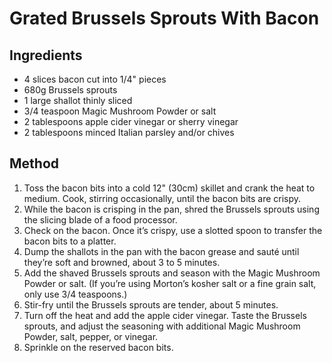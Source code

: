 # Grated Brussels Sprouts With Bacon

## Ingredients

- 4 slices bacon cut into 1/4" pieces
- 680g Brussels sprouts
- 1 large shallot thinly sliced
- 3/4 teaspoon Magic Mushroom Powder or salt
- 2 tablespoons apple cider vinegar or sherry vinegar
- 2 tablespoons minced Italian parsley and/or chives

## Method

1. Toss the bacon bits into a cold 12" (30cm) skillet and crank the heat to medium. Cook, stirring occasionally, until the bacon bits are crispy.
2. While the bacon is crisping in the pan, shred the Brussels sprouts using the slicing blade of a food processor.
3. Check on the bacon. Once it’s crispy, use a slotted spoon to transfer the bacon bits to a platter.
4. Dump the shallots in the pan with the bacon grease and sauté until they’re soft and browned, about 3 to 5 minutes.
5. Add the shaved Brussels sprouts and season with the Magic Mushroom Powder or salt. (If you’re using Morton’s kosher salt or a fine grain salt, only use 3/4 teaspoons.)
6. Stir-fry until the Brussels sprouts are tender, about 5 minutes.
7. Turn off the heat and add the apple cider vinegar. Taste the Brussels sprouts, and adjust the seasoning with additional Magic Mushroom Powder, salt, pepper, or vinegar.
8. Sprinkle on the reserved bacon bits.
